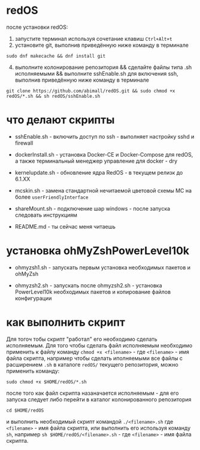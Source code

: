 # redOS
после установки redOS: 
1. запустите терминал используя сочетание клавиш `Ctrl+Alt+t`
2. установите git, выполнив приведённую ниже команду в терминале
```
sudo dnf makecache && dnf install git
```
4. выполните колонирование репозитория && сделайте файлы типа .sh исполняемыми && выполните sshEnable.sh для включения ssh, выполнив приведённую ниже команду в терминале
```  
git clone https://github.com/abimall/redOS.git && sudo chmod +x redOS/*.sh && sh redOS/sshEnable.sh
```

# что делают скрипты

* sshEnable.sh - включить доступ по ssh - выполняет настройку sshd и firewall

* dockerInstall.sh - установка Docker-CE и Docker-Compose для redOS, а также терминальный менеджер управление для docker - dry

* kernelupdate.sh - обновление ядра RedOS - в текущем релизк до 6.1.ХХ

* mcskin.sh - замена стандартной нечитаемой цветовой схемы MC на более `userFriendlyInterface` 

* shareMount.sh -  подключение шар windows  - после запуска следовать инструкциям

* README.md - ты сейчас меня читаешь

# установка ohMyZshPowerLevel10k

* ohmyzsh1.sh - запускать первым установка необходимых пакетов и ohMyZsh

* ohmyzsh2.sh - запускать после ohmyzsh2.sh - установка PowerLevel10k необходимых пакетов и копирование файлов конфигурации  

# как выполнить скрипт
Для тогоч тобы скрипт "работал" его необходимо сделать исполняемым. 
Для того чтобы сделать файл исполняемым необходимо применить к файлу команду `chmod +x <filename>` - где `<filename>` - имя файла скрипта, 
например чтобы сделать иполняемыми все файлы с расширением `.sh` в каталоге `redOS/` текущего репозитория, можно применить команду:
```
sudo chmod +x $HOME/redOS/*.sh 
```
после того как файл скрипта назаначается исполняемым - для его запуска следует либо перейти в каталог колонированного репозитория 
```
cd $HOME/redOS
```
и выполнить необходимый скрипт командой `./<filename>.sh` где `<filename>` - имя файла скрипта,
или выполнить его используя команду `sh`, например `sh $HOME/redOS/<filename>.sh` - где `<filename>` - имя файла скрипта.
